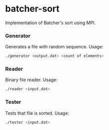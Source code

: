 # batcher-sort
Implementation of Batcher's sort using MPI.

### Generator
Generates a file with random sequence.
Usage:
```sh
./generator <output.dat> <count of elements>
```

### Reader
Binary file reader.
Usage:
```sh
./reader <input.dat>
```

### Tester
Tests that file is sorted.
Usage:
```sh
./tester <input.dat>
```
